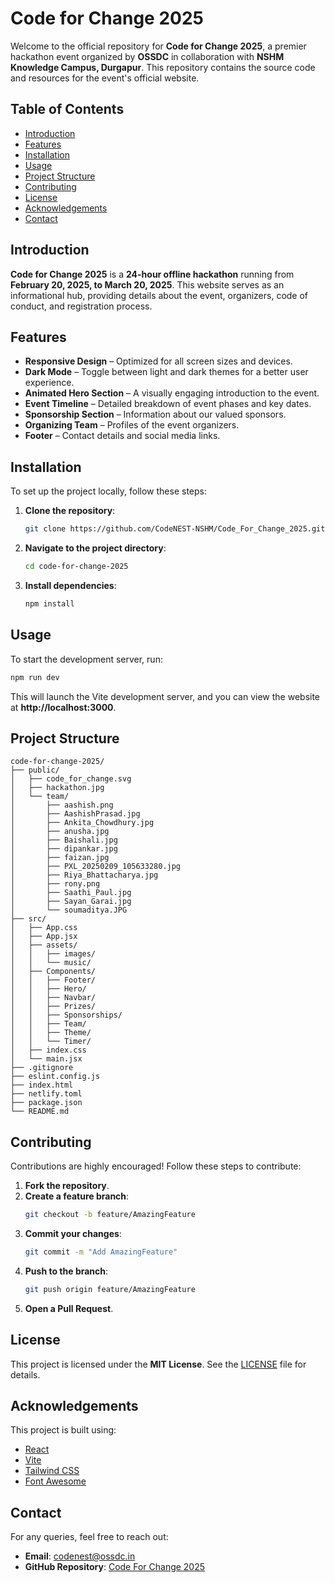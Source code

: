 # Code for Change 2025

Welcome to the official repository for **Code for Change 2025**, a premier hackathon event organized by **OSSDC** in collaboration with **NSHM Knowledge Campus, Durgapur**. This repository contains the source code and resources for the event's official website.

## Table of Contents

- [Introduction](#introduction)
- [Features](#features)
- [Installation](#installation)
- [Usage](#usage)
- [Project Structure](#project-structure)
- [Contributing](#contributing)
- [License](#license)
- [Acknowledgements](#acknowledgements)
- [Contact](#contact)

## Introduction

**Code for Change 2025** is a **24-hour offline hackathon** running from **February 20, 2025, to March 20, 2025**. This website serves as an informational hub, providing details about the event, organizers, code of conduct, and registration process.

## Features

- **Responsive Design** – Optimized for all screen sizes and devices.
- **Dark Mode** – Toggle between light and dark themes for a better user experience.
- **Animated Hero Section** – A visually engaging introduction to the event.
- **Event Timeline** – Detailed breakdown of event phases and key dates.
- **Sponsorship Section** – Information about our valued sponsors.
- **Organizing Team** – Profiles of the event organizers.
- **Footer** – Contact details and social media links.

## Installation

To set up the project locally, follow these steps:

1. **Clone the repository**:
   ```sh
   git clone https://github.com/CodeNEST-NSHM/Code_For_Change_2025.git
   ```
2. **Navigate to the project directory**:
   ```sh
   cd code-for-change-2025
   ```
3. **Install dependencies**:
   ```sh
   npm install
   ```

## Usage

To start the development server, run:
```sh
npm run dev
```
This will launch the Vite development server, and you can view the website at **http://localhost:3000**.

## Project Structure

```
code-for-change-2025/
├── public/
│   ├── code_for_change.svg
│   ├── hackathon.jpg
│   └── team/
│       ├── aashish.png
│       ├── AashishPrasad.jpg
│       ├── Ankita_Chowdhury.jpg
│       ├── anusha.jpg
│       ├── Baishali.jpg
│       ├── dipankar.jpg
│       ├── faizan.jpg
│       ├── PXL_20250209_105633280.jpg
│       ├── Riya_Bhattacharya.jpg
│       ├── rony.png
│       ├── Saathi_Paul.jpg
│       ├── Sayan_Garai.jpg
│       └── soumaditya.JPG
├── src/
│   ├── App.css
│   ├── App.jsx
│   ├── assets/
│   │   ├── images/
│   │   └── music/
│   ├── Components/
│   │   ├── Footer/
│   │   ├── Hero/
│   │   ├── Navbar/
│   │   ├── Prizes/
│   │   ├── Sponsorships/
│   │   ├── Team/
│   │   ├── Theme/
│   │   └── Timer/
│   ├── index.css
│   └── main.jsx
├── .gitignore
├── eslint.config.js
├── index.html
├── netlify.toml
├── package.json
└── README.md
```

## Contributing

Contributions are highly encouraged! Follow these steps to contribute:

1. **Fork the repository**.
2. **Create a feature branch**:
   ```sh
   git checkout -b feature/AmazingFeature
   ```
3. **Commit your changes**:
   ```sh
   git commit -m "Add AmazingFeature"
   ```
4. **Push to the branch**:
   ```sh
   git push origin feature/AmazingFeature
   ```
5. **Open a Pull Request**.

## License

This project is licensed under the **MIT License**. See the [LICENSE](LICENSE) file for details.

## Acknowledgements

This project is built using:
- [React](https://reactjs.org/)
- [Vite](https://vitejs.dev/)
- [Tailwind CSS](https://tailwindcss.com/)
- [Font Awesome](https://fontawesome.com/)

## Contact

For any queries, feel free to reach out:

- **Email**: [codenest@ossdc.in](mailto:codenest@ossdc.in)
- **GitHub Repository**: [Code For Change 2025](https://github.com/CodeNEST-NSHM/Code_For_Change_2025)